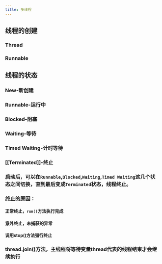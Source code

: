 ```yaml
---
title: 多线程
---
```


## 线程的创建

### Thread
### Runnable
## 线程的状态
### New-新创建
### Runnable-运行中
### Blocked-阻塞
### Waiting-等待
### Timed Waiting-计时等待
### [[Terminated]]-终止
### 启动后，可以在`Runnable`,`Blocked`,`Waiting`,`Timed Waiting`这几个状态之间切换，直到最后变成`Terminated`状态，线程终止。
### 终止的原因：
#### 正常终止，`run()`方法执行完成
#### 意外终止，未捕获的异常
#### 调用stop()方法强行终止
### thread.join()方法，主线程将等待变量thread代表的线程结束才会继续执行
